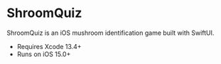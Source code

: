 # ShroomQuiz

ShroomQuiz is an iOS mushroom identification game built with SwiftUI.

* Requires Xcode 13.4+
* Runs on iOS 15.0+
